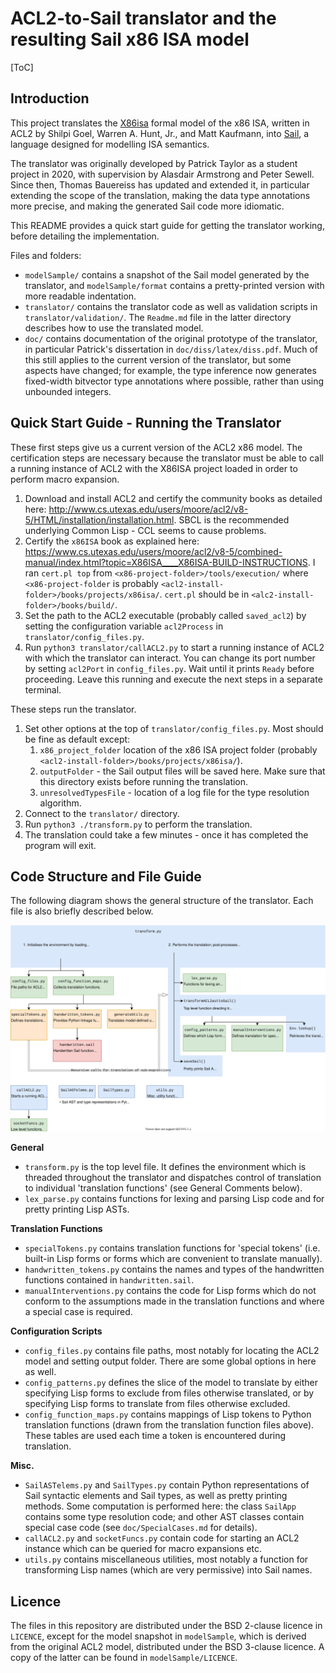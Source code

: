 # ACL2-to-Sail translator and the resulting Sail x86 ISA model

[ToC]

## Introduction

This project translates the [X86isa](https://www.cs.utexas.edu/users/moore/acl2/manuals/current/manual/index-seo.php/ACL2____X86ISA) formal model of the x86 ISA, written in ACL2 by Shilpi Goel, Warren A. Hunt, Jr., and Matt Kaufmann, into [Sail](https://www.cl.cam.ac.uk/~pes20/sail/popl2019.html), a language designed for modelling ISA semantics.

The translator was originally developed by Patrick Taylor as a student project in 2020, with supervision by Alasdair Armstrong and Peter Sewell.  Since then, Thomas Bauereiss has updated and extended it, in particular extending the scope of the translation, making the data type annotations more precise, and making the generated Sail code more idiomatic.

This README provides a quick start guide for getting the translator working, before detailing the implementation.

Files and folders:

* `modelSample/` contains a snapshot of the Sail model generated by the translator, and `modelSample/format` contains a pretty-printed version with more readable indentation.
* `translator/` contains the translator code as well as validation scripts in `translator/validation/`.  The `Readme.md` file in the latter directory describes how to use the translated model.
* `doc/` contains documentation of the original prototype of the translator, in particular Patrick's dissertation in `doc/diss/latex/diss.pdf`.  Much of this still applies to the current version of the translator, but some aspects have changed;  for example, the type inference now generates fixed-width bitvector type annotations where possible, rather than using unbounded integers.

## Quick Start Guide - Running the Translator

These first steps give us a current version of the ACL2 x86 model.  The certification steps are necessary because the translator must be able to call a running instance of ACL2 with the X86ISA project loaded in order to perform macro expansion.

1. Download and install ACL2 and certify the community books as detailed here: <http://www.cs.utexas.edu/users/moore/acl2/v8-5/HTML/installation/installation.html>.  SBCL is the recommended underlying Common Lisp - CCL seems to cause problems.
2. Certify the `x86ISA` book as explained here: <https://www.cs.utexas.edu/users/moore/acl2/v8-5/combined-manual/index.html?topic=X86ISA____X86ISA-BUILD-INSTRUCTIONS>.  I ran `cert.pl top` from `<x86-project-folder>/tools/execution/` where `<x86-project-folder` is probably `<acl2-install-folder>/books/projects/x86isa/`.   `cert.pl` should be in `<alc2-install-folder>/books/build/`.
3. Set the path to the ACL2 executable (probably called `saved_acl2`) by setting the configuration variable `acl2Process` in `translator/config_files.py`.
4. Run `python3 translator/callACL2.py` to start a running instance of ACL2 with which the translator can interact.  You can change its port number by setting `acl2Port` in `config_files.py`.  Wait until it prints `Ready` before proceeding.  Leave this running and execute the next steps in a separate terminal.

These steps run the translator.

1. Set other options at the top of `translator/config_files.py`.  Most should be fine as default except:
   1. `x86_project_folder` location of the x86 ISA project folder (probably `<acl2-install-folder>/books/projects/x86isa/`).
   2. `outputFolder` - the Sail output files will be saved here.  Make sure that this directory exists before running the translation.
   3. `unresolvedTypesFile` - location of a log file for the type resolution algorithm.
2. Connect to the `translator/` directory.
3. Run `python3 ./transform.py` to perform the translation.
4. The translation could take a few minutes - once it has completed the program will exit.

## Code Structure and File Guide

The following diagram shows the general structure of the translator.  Each file is also briefly described below.

![Diagrams](doc/Diagrams.svg)

**General**

* `transform.py` is the top level file.  It defines the environment which is threaded throughout the translator and dispatches control of translation to individual 'translation functions' (see General Comments below).
* `lex_parse.py` contains functions for lexing and parsing Lisp code and for pretty printing Lisp ASTs.

**Translation Functions**

* `specialTokens.py` contains translation functions for 'special tokens' (i.e. built-in Lisp forms or forms which are convenient to translate manually).
* `handwritten_tokens.py` contains the names and types of the handwritten functions contained in `handwritten.sail`.
* `manualInterventions.py` contains the code for Lisp forms which do not conform to the assumptions made in the translation functions and where a special case is required.

**Configuration Scripts**

* `config_files.py` contains file paths, most notably for locating the ACL2 model and setting output folder.  There are some global options in here as well.
* `config_patterns.py` defines the slice of the model to translate by either specifying Lisp forms to exclude from files otherwise translated, or by specifying Lisp forms to translate from files otherwise excluded.
* `config_function_maps.py` contains mappings of Lisp tokens to Python translation functions (drawn from the translation function files above).  These tables are used each time a token is encountered during translation.

**Misc.**

* `SailASTelems.py` and `SailTypes.py` contain Python representations of Sail syntactic elements and Sail types, as well as pretty printing methods.  Some computation is performed here: the class `SailApp` contains some type resolution code; and other AST classes contain special case code (see `doc/SpecialCases.md` for details).
* `callACL2.py` and `socketFuncs.py` contain code for starting an ACL2 instance which can be queried for macro expansions etc.
* `utils.py` contains miscellaneous utilities, most notably a function for transforming Lisp names (which are very permissive) into Sail names.

## Licence

The files in this repository are distributed under the BSD 2-clause licence in `LICENCE`, except for the model snapshot in `modelSample`, which is derived from the original ACL2 model, distributed under the BSD 3-clause licence.  A copy of the latter can be found in `modelSample/LICENCE`.

